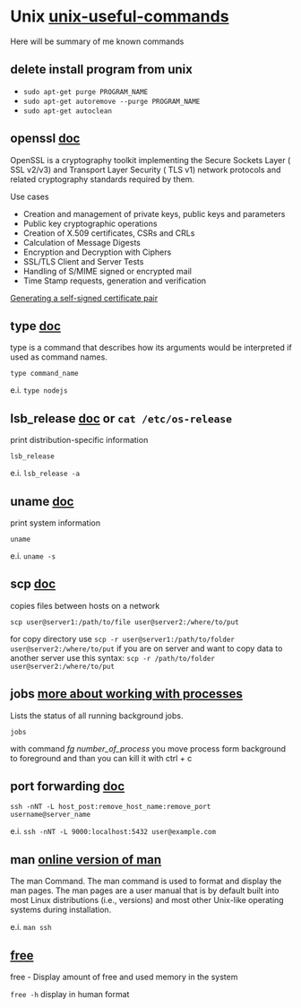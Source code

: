 #  Unix [unix-useful-commands](https://www.tutorialspoint.com/unix/unix-useful-commands.htm)

Here will be summary of me known commands

## delete install program from unix

* `sudo apt-get purge PROGRAM_NAME`
* `sudo apt-get autoremove --purge PROGRAM_NAME`
* `sudo apt-get autoclean`

## openssl [doc](https://linux.die.net/man/1/openssl)

OpenSSL is a cryptography toolkit implementing the Secure Sockets Layer ( SSL v2/v3) and Transport Layer Security ( TLS v1) network protocols and related cryptography standards required by them.

Use cases 

*  Creation and management of private keys, public keys and parameters
*  Public key cryptographic operations
*  Creation of X.509 certificates, CSRs and CRLs
* Calculation of Message Digests
*  Encryption and Decryption with Ciphers
*  SSL/TLS Client and Server Tests
*  Handling of S/MIME signed or encrypted mail
*  Time Stamp requests, generation and verification

[Generating a self-signed certificate pair](https://core.telegram.org/bots/self-signed)

## type [doc](http://linuxcommand.org/lc3_man_pages/typeh.html)
type is a command that describes how its arguments would be interpreted if used as command names.
 
`type command_name`

e.i. `type nodejs`

## lsb_release [doc](https://linux.die.net/man/1/lsb_release) or `cat /etc/os-release`
print distribution-specific information

`lsb_release`

e.i. `lsb_release -a`

## uname [doc](https://linux.die.net/man/1/uname)
print system information

`uname`

e.i. `uname -s`

## scp [doc](https://linux.die.net/man/1/scp)
copies files between hosts on a network

`scp user@server1:/path/to/file user@server2:/where/to/put`

for copy directory use `scp -r user@server1:/path/to/folder user@server2:/where/to/put`
if you are on server and want to copy data to another server use this syntax: 
`scp -r /path/to/folder user@server2:/where/to/put`

## jobs [more about working with processes](https://kb.iu.edu/d/afnw)
Lists the status of all running background jobs.

`jobs`

with command *fg number_of_process* you move process form background to foreground and than you can kill it with ctrl + c

## port forwarding [doc](https://linux.die.net/man/1/ssh)

`ssh -nNT -L host_post:remove_host_name:remove_port username@server_name`

e.i. `ssh -nNT -L 9000:localhost:5432 user@example.com`

## man [online version of man](https://linux.die.net/man/)
The man Command. The man command is used to format and display the man pages. The man pages are a user manual that is by default built into most Linux distributions (i.e., versions) and most other Unix-like operating systems during installation.

e.i. `man ssh`

## [free](https://linux.die.net/man/1/free)
free - Display amount of free and used memory in the system

`free -h` display in human format
